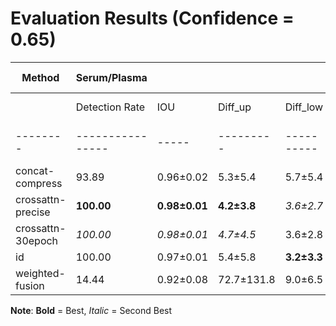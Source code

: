 # Evaluation Results (Confidence = 0.65)

| Method | Serum/Plasma | | | | Buffy Coat | | | |
|--------|--------------|----|----|----|-----------|----|----|----|
| | Detection Rate | IOU | Diff_up | Diff_low | Detection Rate | IOU | Diff_up | Diff_low |
|--------|----------------|-----|---------|----------|----------------|-----|---------|----------|
| concat-compress | 93.89 | 0.96±0.02 | 5.3±5.4 | 5.7±5.4 | 94.44 | **0.78±0.07** | **4.3±3.1** | **2.2±1.5** |
| crossattn-precise | **100.00** | **0.98±0.01** | **4.2±3.8** | _3.6±2.7_ | **97.78** | 0.76±0.07 | 4.6±3.2 | 2.7±1.8 |
| crossattn-30epoch | _100.00_ | _0.98±0.01_ | _4.7±4.5_ | 3.6±2.8 | _97.50_ | 0.76±0.07 | 4.6±3.0 | 2.6±2.0 |
| id | 100.00 | 0.97±0.01 | 5.4±5.8 | **3.2±3.3** | 96.39 | _0.77±0.07_ | _4.3±3.1_ | _2.3±1.5_ |
| weighted-fusion | 14.44 | 0.92±0.08 | 72.7±131.8 | 9.0±6.5 | 45.56 | 0.72±0.16 | 4.5±7.2 | 3.3±4.8 |


**Note**: **Bold** = Best, _Italic_ = Second Best
